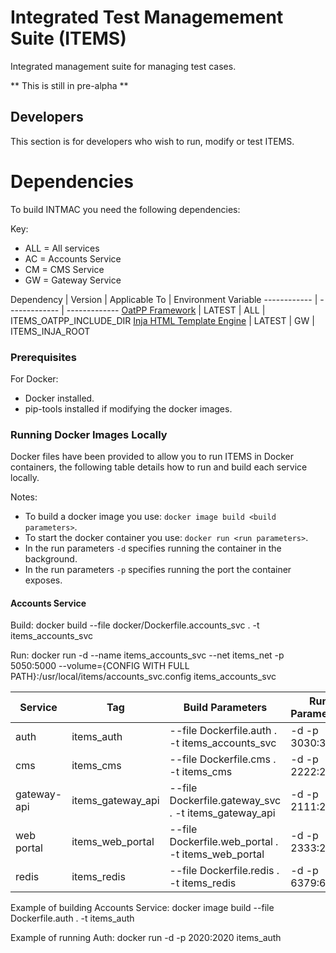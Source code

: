 # Integrated Test Managemement Suite (ITEMS)

Integrated management suite for managing test cases.

** This is still in pre-alpha **

## Developers

This section is for developers who wish to run, modify or test ITEMS.

# Dependencies

To build INTMAC you need the following dependencies:

Key:
* ALL = All services
* AC = Accounts Service
* CM = CMS Service
* GW = Gateway Service

Dependency | Version | Applicable To | Environment Variable
------------ | ------------- | -------------
[OatPP Framework](https://oatpp.io/) | LATEST | ALL | ITEMS_OATPP_INCLUDE_DIR
[Inja HTML Template Engine](https://github.com/pantor/inja) | LATEST | GW | ITEMS_INJA_ROOT

### Prerequisites

For Docker:
* Docker installed.
* pip-tools installed if modifying the docker images.

### Running Docker Images Locally

Docker files have been provided to allow you to run ITEMS in Docker containers, the
following table details how to run and build each service locally.

Notes:
* To build a docker image you use: `docker image build <build parameters>`.
* To start the docker container you use: `docker run <run parameters>`.
* In the run parameters `-d` specifies running the container in the background.
* In the run parameters `-p` specifies running the port the container exposes.

#### Accounts Service

Build:
docker build --file docker/Dockerfile.accounts_svc . -t items_accounts_svc

Run:
docker run -d --name items_accounts_svc --net items_net -p 5050:5000 --volume={CONFIG WITH FULL PATH}:/usr/local/items/accounts_svc.config items_accounts_svc  

Service | Tag | Build Parameters | Run Parameters
------------ | ------------- | ------------- | -------------
auth | items_auth | --file Dockerfile.auth . -t items_accounts_svc | -d -p 3030:3030 <Tag>
cms | items_cms | --file Dockerfile.cms . -t items_cms | -d -p 2222:2222 <Tag>
gateway-api | items_gateway_api | --file Dockerfile.gateway_svc . -t items_gateway_api | -d -p 2111:2111 <Tag>
web portal | items_web_portal | --file Dockerfile.web_portal . -t items_web_portal | -d -p 2333:2333 <Tag>
redis | items_redis | --file Dockerfile.redis . -t items_redis | -d -p 6379:6379 <Tag>

Example of building Accounts Service: docker image build --file Dockerfile.auth . -t items_auth

Example of running Auth: docker run -d -p 2020:2020 items_auth
